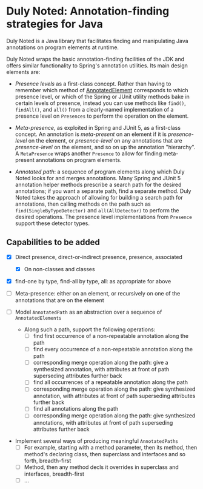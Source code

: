 # Duly Noted: Annotation-finding strategies for Java

Duly Noted is a Java library that facilitates finding and manipulating
Java annotations on program elements at runtime.

Duly Noted wraps the basic annotation-finding facilities of the JDK and
offers similar functionality to Spring's annotation utilities. Its main
design elements are:

* *Presence levels* as a first-class concept. Rather than having
to remember which method of
[AnnotatedElement](https://docs.oracle.com/en/java/javase/11/docs/api/java.base/java/lang/reflect/AnnotatedElement.html)
corresponds to which presence level, or which of the Spring or JUnit
utility methods bake in certain levels of presence, instead you can use
methods like `find()`, `findAll()`, and `all()` from a clearly-named
implementation of a presence level on `Presences` to perform the operation
on the element.

* *Meta-presence*, as exploited in Spring and JUnit 5, as a first-class
concept. An annotation is *meta-present* on an element if it is
*presence-level* on the element, or *presence-level* on any annotations
that are *presence-level* on the element, and so on up the annotation
"hierarchy". A `MetaPresence` wraps another `Presence` to allow for
finding meta-present annotations on program elements.

* *Annotated path*: a sequence of program elements along which
Duly Noted looks for and merges annotations. Many Spring and JUnit 5
annotation helper methods prescribe a search path for the desired
annotations; if you want a separate path, find a separate method.
Duly Noted takes the approach of allowing for building a search path
for annotations, then calling methods on the path such as
`find(SingleByTypeDetector)` and `all(AllDetector)` to perform the
desired operations. The presence level implementations from `Presence`
support these detector types.


## Capabilities to be added

* [x] Direct presence, direct-or-indirect presence, presence, associated
  * [x] On non-classes and classes
* [x] find-one by type, find-all by type, all: as appropriate for above
* [ ] Meta-presence: either <presence-level> on an element, or
  recursively <presence-level> on one of the annotations that are
  <presence-level> on the element

* [ ] Model `AnnotatedPath` as an abstraction over a sequence of
    `AnnotatedElements`
  * Along such a path, support the following operations:
    * [ ] find first occurrence of a non-repeatable annotation
      along the path
    * [ ] find every occurrence of a non-repeatable annotation
      along the path
    * [ ] corresponding merge operation along the path:
      give a synthesized annotation, with attributes at
      front of path superseding attributes further back
    * [ ] find all occurrences of a repeatable annotation
      along the path
    * [ ] corresponding merge operation along the path:
      give synthesized annotation, with attributes at
      front of path superseding attributes further back
    * [ ] find all annotations along the path
    * [ ] corresponding merge operation along the path:
      give synthesized annotations, with attributes at
      front of path superseding attributes further back

* Implement several ways of producing meaningful
  `AnnotatedPaths`
  * [ ] For example, starting with a method parameter,
    then its method, then method's declaring class, then
    superclass and interfaces and so forth, breadth-first
  * [ ] Method, then any method decls it overrides in
    superclass and interfaces, breadth-first
  * [ ] ...
